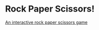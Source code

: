 # Rock Paper Scissors!
[An interactive rock paper scissors game](https://yangavin.github.io/rock-paper-scissors/)
